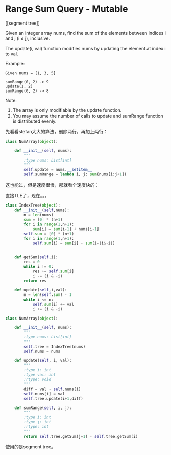 # Range Sum Query - Mutable

[[segment tree]]

Given an integer array nums, find the sum of the elements between indices i and j (i ≤ j), inclusive.

The update(i, val) function modifies nums by updating the element at index i to val.

Example:
```
Given nums = [1, 3, 5]

sumRange(0, 2) -> 9
update(1, 2)
sumRange(0, 2) -> 8
```

Note:

1. The array is only modifiable by the update function.
2. You may assume the number of calls to update and sumRange function is distributed evenly.

先看看stefan大大的算法，删除两行，再加上两行：

```Python
class NumArray(object):

    def __init__(self, nums):
        """
        :type nums: List[int]
        """
        self.update = nums.__setitem__
        self.sumRange = lambda i, j: sum(nums[i:j+1])

```

这也能过，但是速度很慢，那就看个速度快的：

直接TLE了，现在。。。

```Python
class IndexTree(object):
    def __init__(self,nums):
        n = len(nums)
        sum = [0] * (n+1)
        for i in range(1,n+1):
            sum[i] = sum[i-1] + nums[i-1]
        self.sum = [0] * (n+1)
        for i in range(1,n+1):
            self.sum[i] = sum[i] - sum[i-(i&-i)]


    def getSum(self,i):
        res = 0
        while i != 0:
            res += self.sum[i]
            i -= (i & -i)
        return res

    def update(self,i,val):
        n = len(self.sum) - 1
        while i <= n:
            self.sum[i] += val
            i += (i & -i)

class NumArray(object):

    def __init__(self, nums):
        """
        :type nums: List[int]
        """
        self.tree = IndexTree(nums)
        self.nums = nums

    def update(self, i, val):
        """
        :type i: int
        :type val: int
        :rtype: void
        """
        diff = val - self.nums[i]
        self.nums[i] = val
        self.tree.update(i+1,diff)

    def sumRange(self, i, j):
        """
        :type i: int
        :type j: int
        :rtype: int
        """
        return self.tree.getSum(j+1) - self.tree.getSum(i)
```

使用的是segment tree。
